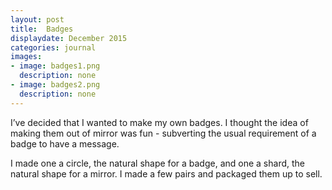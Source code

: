 ```yaml
---
layout: post
title:  Badges
displaydate: December 2015
categories: journal
images:
- image: badges1.png
  description: none
- image: badges2.png
  description: none
---
```

I’ve decided that I wanted to make my own badges. I thought the idea of making them out of mirror was fun - subverting the usual requirement of a badge to have a message.

I made one a circle, the natural shape for a badge, and one a shard, the natural shape for a mirror. I made a few pairs and packaged them up to sell.
